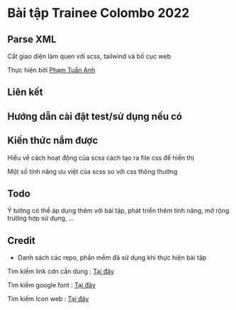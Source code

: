 # Bài tập Trainee Colombo 2022

## Parse XML

Cắt giao diện làm quen với scss, tailwind và bố cục web

Thực hiện bởi [Phạm Tuấn Anh](https://github.com/TuanAnh0907)

## Liên kết

## Hướng dẫn cài đặt test/sử dụng nếu có

## Kiến thức nắm được

Hiểu về cách hoạt động của scss cách tạo ra file css để hiển thị

Một số tính năng ưu việt của scss so với css thông thường

## Todo

Ý tưởng có thể áp dụng thêm với bài tập, phát triển thêm tính năng, mở rộng trường hợp sử dụng, ...

## Credit

- Danh sách các repo, phần mềm đã sử dụng khi thực hiện bài tập

Tìm kiếm link cdn cần dùng : [Tại đây](https://cdnjs.com)

Tìm kiếm google font : [Tại đây](https://fonts.google.com)

Tìm kiếm Icon web : [Tại đây](https://fontawesome.com/)
